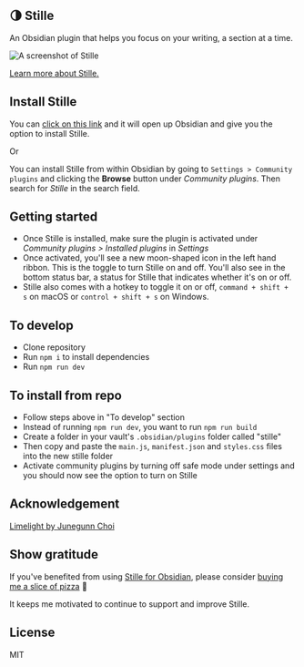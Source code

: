 ## 🌗 Stille

An Obsidian plugin that helps you focus on your writing, a section at a time.

![A screenshot of Stille](https://user-images.githubusercontent.com/1329644/197059096-7a3ad259-6fc3-4471-8f0b-e28c551152eb.png)

[Learn more about Stille.](https://michaelsoolee.com/obsidian-focus-plugin-stille/)

## Install Stille
You can [click on this link](https://obsidian.md/plugins?id=obsidian-stille) and it will open up Obsidian and give you the option to install Stille.

Or

You can install Stille from within Obsidian by going to `Settings > Community plugins` and clicking the **Browse** button under *Community plugins*. Then search for *Stille* in the search field.

## Getting started
- Once Stille is installed, make sure the plugin is activated under *Community plugins > Installed plugins* in *Settings*
- Once activated, you'll see a new moon-shaped icon in the left hand ribbon. This is the toggle to turn Stille on and off. You'll also see in the bottom status bar, a status for Stille that indicates whether it's on or off.
- Stille also comes with a hotkey to toggle it on or off, `command + shift + s` on macOS or `control + shift + s` on Windows.

## To develop

- Clone repository
- Run `npm i` to install dependencies
- Run `npm run dev`

## To install from repo

- Follow steps above in "To develop" section
- Instead of running `npm run dev`, you want to run `npm run build`
- Create a folder in your vault's `.obsidian/plugins` folder called "stille"
- Then copy and paste the `main.js`, `manifest.json` and `styles.css` files into the new stille folder
- Activate community plugins by turning off safe mode under settings and you should now see the option to turn on Stille

## Acknowledgement

[Limelight by Junegunn Choi](https://github.com/junegunn/limelight.vim)

## Show gratitude
If you've benefited from using [Stille for Obsidian](https://obsidian.md/plugins?id=obsidian-stille), please consider [buying me a slice of pizza](https://michaellee.gumroad.com/l/buy-michael-pizza) :pizza:

It keeps me motivated to continue to support and improve Stille.

## License

MIT
